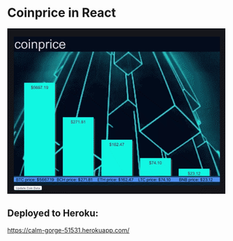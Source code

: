 
# Coinprice in React

![yay](react-graphing.gif)

## Deployed to Heroku: 
https://calm-gorge-51531.herokuapp.com/